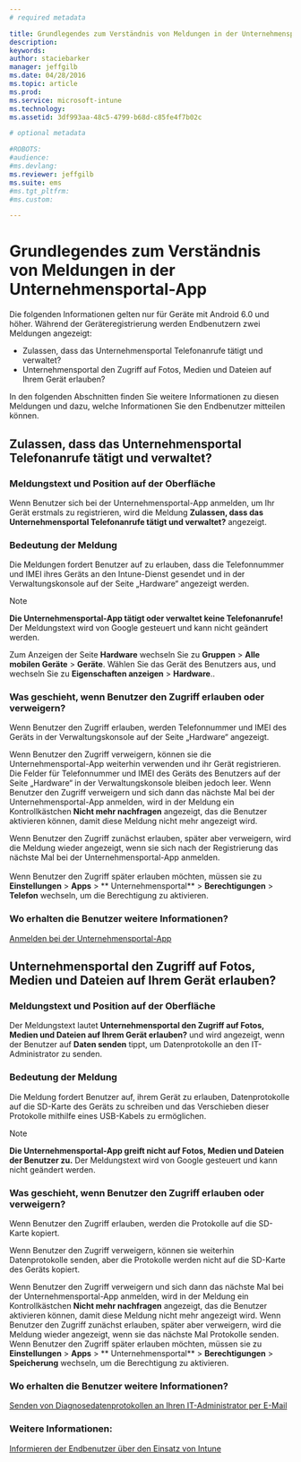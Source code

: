 ```yaml
---
# required metadata

title: Grundlegendes zum Verständnis von Meldungen in der Unternehmensportal-App | Microsoft Intune
description:
keywords:
author: staciebarker
manager: jeffgilb
ms.date: 04/28/2016
ms.topic: article
ms.prod:
ms.service: microsoft-intune
ms.technology:
ms.assetid: 3df993aa-48c5-4799-b68d-c85fe4f7b02c

# optional metadata

#ROBOTS:
#audience:
#ms.devlang:
ms.reviewer: jeffgilb
ms.suite: ems
#ms.tgt_pltfrm:
#ms.custom:

---
```


# Grundlegendes zum Verständnis von Meldungen in der Unternehmensportal-App

Die folgenden Informationen gelten nur für Geräte mit Android 6.0 und höher. Während der Geräteregistrierung werden Endbenutzern zwei Meldungen angezeigt:

- Zulassen, dass das Unternehmensportal Telefonanrufe tätigt und verwaltet?
- Unternehmensportal den Zugriff auf Fotos, Medien und Dateien auf Ihrem Gerät erlauben?

In den folgenden Abschnitten finden Sie weitere Informationen zu diesen Meldungen und dazu, welche Informationen Sie den Endbenutzer mitteilen können.

## Zulassen, dass das Unternehmensportal Telefonanrufe tätigt und verwaltet?

### Meldungstext und Position auf der Oberfläche
Wenn Benutzer sich bei der Unternehmensportal-App anmelden, um Ihr Gerät erstmals zu registrieren, wird die Meldung **Zulassen, dass das Unternehmensportal Telefonanrufe tätigt und verwaltet?** angezeigt.

### Bedeutung der Meldung
Die Meldungen fordert Benutzer auf zu erlauben, dass die Telefonnummer und IMEI ihres Geräts an den Intune-Dienst gesendet und in der Verwaltungskonsole auf der Seite „Hardware“ angezeigt werden.

> [!NOTE]
> **Die Unternehmensportal-App tätigt oder verwaltet keine Telefonanrufe!** Der Meldungstext wird von Google gesteuert und kann nicht geändert werden.

Zum Anzeigen der Seite **Hardware** wechseln Sie zu **Gruppen** > **Alle mobilen Geräte** > **Geräte**. Wählen Sie das Gerät des Benutzers aus, und wechseln Sie zu **Eigenschaften anzeigen** > **Hardware**..

### Was geschieht, wenn Benutzer den Zugriff erlauben oder verweigern?
Wenn Benutzer den Zugriff erlauben, werden Telefonnummer und IMEI des Geräts in der Verwaltungskonsole auf der Seite „Hardware“ angezeigt.

Wenn Benutzer den Zugriff verweigern, können sie die Unternehmensportal-App weiterhin verwenden und ihr Gerät registrieren. Die Felder für Telefonnummer und IMEI des Geräts des Benutzers auf der Seite „Hardware“ in der Verwaltungskonsole bleiben jedoch leer. Wenn Benutzer den Zugriff verweigern und sich dann das nächste Mal bei der Unternehmensportal-App anmelden, wird in der Meldung ein Kontrollkästchen **Nicht mehr nachfragen** angezeigt, das die Benutzer aktivieren können, damit diese Meldung nicht mehr angezeigt wird.

Wenn Benutzer den Zugriff zunächst erlauben, später aber verweigern, wird die Meldung wieder angezeigt, wenn sie sich nach der Registrierung das nächste Mal bei der Unternehmensportal-App anmelden.</br></br>Wenn Benutzer den Zugriff später erlauben möchten, müssen sie zu **Einstellungen** > **Apps** > ** Unternehmensportal** > **Berechtigungen** > **Telefon** wechseln, um die Berechtigung zu aktivieren.

### Wo erhalten die Benutzer weitere Informationen?
[Anmelden bei der Unternehmensportal-App](/Intune/EndUser/sign-in-to-the-company-portal-app-android)

## Unternehmensportal den Zugriff auf Fotos, Medien und Dateien auf Ihrem Gerät erlauben?

### Meldungstext und Position auf der Oberfläche
Der Meldungstext lautet **Unternehmensportal den Zugriff auf Fotos, Medien und Dateien auf Ihrem Gerät erlauben?** und wird angezeigt, wenn der Benutzer auf **Daten senden** tippt, um Datenprotokolle an den IT-Administrator zu senden.

### Bedeutung der Meldung
Die Meldung fordert Benutzer auf, ihrem Gerät zu erlauben, Datenprotokolle auf die SD-Karte des Geräts zu schreiben und das Verschieben dieser Protokolle mithilfe eines USB-Kabels zu ermöglichen.   

> [!NOTE]
> **Die Unternehmensportal-App greift nicht auf Fotos, Medien und Dateien der Benutzer zu.** Der Meldungstext wird von Google gesteuert und kann nicht geändert werden.

### Was geschieht, wenn Benutzer den Zugriff erlauben oder verweigern?
Wenn Benutzer den Zugriff erlauben, werden die Protokolle auf die SD-Karte kopiert.

Wenn Benutzer den Zugriff verweigern, können sie weiterhin Datenprotokolle senden, aber die Protokolle werden nicht auf die SD-Karte des Geräts kopiert.

Wenn Benutzer den Zugriff verweigern und sich dann das nächste Mal bei der Unternehmensportal-App anmelden, wird in der Meldung ein Kontrollkästchen **Nicht mehr nachfragen** angezeigt, das die Benutzer aktivieren können, damit diese Meldung nicht mehr angezeigt wird. Wenn Benutzer den Zugriff zunächst erlauben, später aber verweigern, wird die Meldung wieder angezeigt, wenn sie das nächste Mal Protokolle senden. Wenn Benutzer den Zugriff später erlauben möchten, müssen sie zu **Einstellungen** > **Apps** > ** Unternehmensportal** > **Berechtigungen** > **Speicherung** wechseln, um die Berechtigung zu aktivieren.

### Wo erhalten die Benutzer weitere Informationen?
[Senden von Diagnosedatenprotokollen an Ihren IT-Administrator per E-Mail](/Intune/EndUser/send-diagnostic-data-logs-to-your-it-administrator-using-email-android)


### Weitere Informationen:
[Informieren der Endbenutzer über den Einsatz von Intune](/intune/deploy-use/what-to-tell-your-end-users-about-using-microsoft-intune.md)


<!--HONumber=May16_HO1-->


